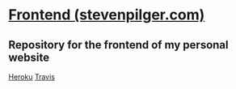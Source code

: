 # [Frontend (stevenpilger.com)](https://stevenpilger.com)

## Repository for the frontend of my personal website

[Heroku](https://heroku-badge.herokuapp.com/?app=heroku-badge)
[Travis](https://travis-ci.org/steven-pilger/com-stevenpilger-frontend.svg?branch=master)
